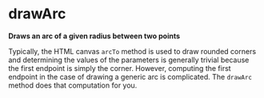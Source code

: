 # drawArc

**Draws an arc of a given radius between two points**

Typically, the HTML canvas `arcTo` method is used to draw rounded corners and determining the values of the parameters is generally trivial because the first endpoint is simply the corner. However, computing the first endpoint in the case of drawing a generic arc is complicated. The `drawArc` method does that computation for you.

